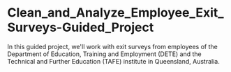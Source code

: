# Clean_and_Analyze_Employee_Exit_Surveys-Guided_Project
In this guided project, we'll work with exit surveys from employees of the Department of Education, Training and Employment (DETE) and the Technical and Further Education (TAFE) institute in Queensland, Australia.  

